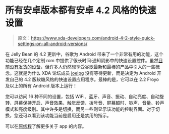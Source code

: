 # 所有安卓版本都有安卓 4.2 风格的快速设置

> 原文：<https://www.xda-developers.com/android-4-2-style-quick-settings-on-all-android-versions/>

在 Jelly Bean 的 4.2 更新中，谷歌为 Android 带来了一个非常有用的功能，这个功能已经在几个定制 rom 中提供了很长时间:通知阴影中的快速设置控件。虽然[目前没有发货的设备](http://www.xda-developers.com/android/google-nexus-4-10-announced-forums-created/ "Google Nexus 4, 10 Announced; Forums Created!")，但许多人仍然想享受谷歌最新和最棒的产品中引入的一些概念。这就是为什么 XDA 论坛成员 [joelpg](http://forum.xda-developers.com/member.php?u=4263476) 没有等待更新，而是决定为 Android 开发自己的 4.2 版软糖风格的快速设置应用程序。最棒的是，它可以在 2.2 Froyo 及以上的所有 Android 版本上运行！

您可以访问 16 种不同的设置，包括 WiFi、蓝牙、声音、振动、自动亮度、自动旋转、屏幕保持开启、声音效果、触觉反馈、拨号音、屏幕超时、铃声、音量、铃声模式和亮度级别。其中许多是切换，而另一些则显示该功能的控制界面。对于切换，您还可以看到该功能当前是启用还是禁用的指示。

可以在[原线程](http://forum.xda-developers.com/showthread.php?t=1982030)了解更多关于 app 的内容。